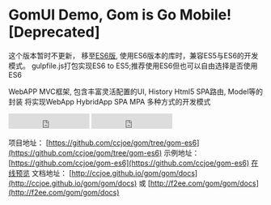 # GomUI Demo, Gom is Go Mobile! [Deprecated]

这个版本暂时不更新， 移至[ES6版](https://github.com/ccjoe/gom-es6), 使用ES6版本的库时，兼容ES5与ES6的开发模式。
gulpfile.js打包实现ES6 to ES5;推荐使用ES6但也可以自由选择是否使用ES6

WebAPP MVC框架, 包含丰富灵活配置的UI,  History Html5 SPA路由, Model等的封装
将实现WebApp HybridApp SPA MPA 多种方式的开发模式

<iframe src="https://ghbtns.com/github-btn.html?user=ccjoe&repo=gom&type=watch&count=true" frameborder="0" scrolling="0" width="160px" height="30px"></iframe>
<iframe src="https://ghbtns.com/github-btn.html?user=ccjoe&repo=gom&type=fork&count=true" frameborder="0" scrolling="0" width="160px" height="30px"></iframe>

项目地址： [https://github.com/ccjoe/gom/tree/gom-es6](https://github.com/ccjoe/gom/tree/gom-es6)
示例地址： [https://github.com/ccjoe/gom-es6](https://github.com/ccjoe/gom-es6) [在线预览](https://github.com/ccjoe/gom-es6)
文档地址： [http://ccjoe.github.io/gom/gom/docs](http://ccjoe.github.io/gom/gom/docs) 或 [http://f2ee.com/gom/gom/docs](http://f2ee.com/gom/gom/docs)  
